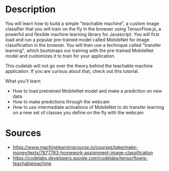 # Description

You will learn how to build a simple "teachable machine", a custom image classifier that you will train on the fly in the browser using TensorFlow.js, a powerful and flexible machine learning library for Javascript. You will first load and run a popular pre-trained model called MobileNet for image classification in the browser. You will then use a technique called "transfer learning", which bootstraps our training with the pre-trained MobileNet model and customizes it to train for your application.

This codelab will not go over the theory behind the teachable machine application. If you are curious about that, check out this tutorial.

What you'll learn
- How to load pretrained MobileNet model and make a prediction on new data
- How to make predictions through the webcam
- How to use intermediate activations of MobileNet to do transfer learning on a new set of classes you define on the fly with the webcam

# Sources
 - https://www.machinelearningcourse.io/courses/take/make-money/texts/7877783-homework-assignment-image-classification
 - https://codelabs.developers.google.com/codelabs/tensorflowjs-teachablemachine
